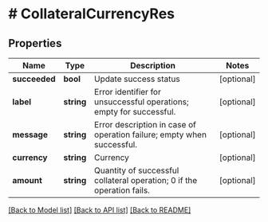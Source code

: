 # # CollateralCurrencyRes

## Properties

Name | Type | Description | Notes
------------ | ------------- | ------------- | -------------
**succeeded** | **bool** | Update success status | [optional] 
**label** | **string** | Error identifier for unsuccessful operations; empty for successful. | [optional] 
**message** | **string** | Error description in case of operation failure; empty when successful. | [optional] 
**currency** | **string** | Currency | [optional] 
**amount** | **string** | Quantity of successful collateral operation; 0 if the operation fails. | [optional] 

[[Back to Model list]](../../README.md#documentation-for-models) [[Back to API list]](../../README.md#documentation-for-api-endpoints) [[Back to README]](../../README.md)
